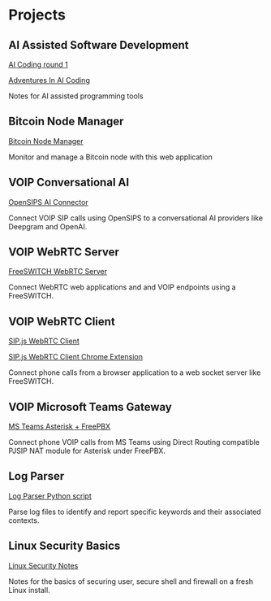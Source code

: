 # Projects 

## AI Assisted Software Development
[AI Coding round 1](https://github.com/Vince-0/AI_Coding)

[Adventures In AI Coding](https://github.com/Vince-0/AdventuresInAICoding)

Notes for AI assisted programming tools

## Bitcoin Node Manager
[Bitcoin Node Manager](https://github.com/Vince-0/btcnman)

Monitor and manage a Bitcoin node with this web application

## VOIP Conversational AI
[OpenSIPS AI Connector](https://github.com/Vince-0/AI-Voice-Connector)

Connect VOIP SIP calls using OpenSIPS to a conversational AI providers like Deepgram and OpenAI.

## VOIP WebRTC Server 
[FreeSWITCH WebRTC Server](https://github.com/Vince-0/FreeSWITCH_WEBRTC)

Connect WebRTC web applications and and VOIP endpoints using a FreeSWITCH.

## VOIP WebRTC Client
[SIP.js WebRTC Client](https://github.com/Vince-0/WebRTC_client)

[SIP.js WebRTC Client Chrome Extension](https://github.com/Vince-0/webrtc-chrome)

Connect phone calls from a browser application to a web socket server like FreeSWITCH.

## VOIP Microsoft Teams Gateway
[MS Teams Asterisk + FreePBX](https://github.com/Vince-0/MSTeams-FreePBX)

Connect phone VOIP calls from MS Teams using Direct Routing compatible PJSIP NAT module for Asterisk under FreePBX.

## Log Parser
[Log Parser Python script](https://github.com/Vince-0/Log-parser)

Parse log files to identify and report specific keywords and their associated contexts.

## Linux Security Basics
[Linux Security Notes](https://github.com/Vince-0/Security-Basics)

Notes for the basics of securing user, secure shell and firewall on a fresh Linux install.


